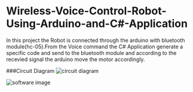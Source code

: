 # Wireless-Voice-Control-Robot-Using-Arduino-and-C#-Application
In this project the Robot is connected through the arduino with bluetooth module(hc-05).From the Voice command the C# Application generate a specific code and send to the bluetooth module and according to the recevied signal the arduino move the motor accordingly.

###Circuit Diagram
![circuit diagram](https://cloud.githubusercontent.com/assets/26416942/24070150/a9b2106c-0bdd-11e7-9296-1382192861a9.png)

![software image](https://cloud.githubusercontent.com/assets/26416942/24070167/0430ec5c-0bde-11e7-9eb7-a6dd271490ad.PNG)

